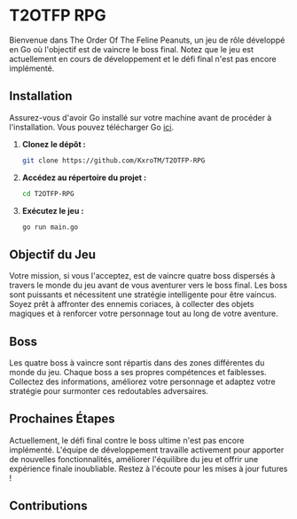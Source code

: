 # T2OTFP RPG

Bienvenue dans The Order Of The Feline Peanuts, un jeu de rôle développé en Go où l'objectif est de vaincre le boss final. Notez que le jeu est actuellement en cours de développement et le défi final n'est pas encore implémenté.

## Installation

Assurez-vous d'avoir Go installé sur votre machine avant de procéder à l'installation. Vous pouvez télécharger Go [ici](https://golang.org/dl/).

1. **Clonez le dépôt :**
   ```bash
   git clone https://github.com/KxroTM/T2OTFP-RPG

2. **Accédez au répertoire du projet :**
    ```bash
    cd T2OTFP-RPG
3. **Exécutez le jeu :**
    ```bash
    go run main.go

## Objectif du Jeu

Votre mission, si vous l'acceptez, est de vaincre quatre boss dispersés à travers le monde du jeu avant de vous aventurer vers le boss final. Les boss sont puissants et nécessitent une stratégie intelligente pour être vaincus. Soyez prêt à affronter des ennemis coriaces, à collecter des objets magiques et à renforcer votre personnage tout au long de votre aventure.

## Boss

Les quatre boss à vaincre sont répartis dans des zones différentes du monde du jeu. Chaque boss a ses propres compétences et faiblesses. Collectez des informations, améliorez votre personnage et adaptez votre stratégie pour surmonter ces redoutables adversaires.

## Prochaines Étapes

Actuellement, le défi final contre le boss ultime n'est pas encore implémenté. L'équipe de développement travaille activement pour apporter de nouvelles fonctionnalités, améliorer l'équilibre du jeu et offrir une expérience finale inoubliable. Restez à l'écoute pour les mises à jour futures !

## Contributions

